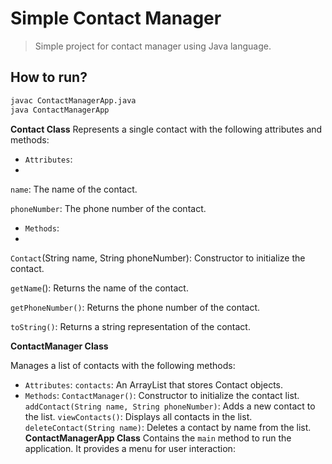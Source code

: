 # Simple Contact Manager 

> Simple project for contact manager using Java language.

## How to run? 

``` bash
javac ContactManagerApp.java
java ContactManagerApp
``` 
**Contact Class**
Represents a single contact with the following attributes and methods:

- `Attributes`:
- 
`name`: The name of the contact.

`phoneNumber`: The phone number of the contact.

- `Methods`:
- 
`Contact`(String name, String phoneNumber): Constructor to initialize the contact.

`getName`(): Returns the name of the contact.

`getPhoneNumber()`: Returns the phone number of the contact.

`toString()`: Returns a string representation of the contact.

**ContactManager Class**

Manages a list of contacts with the following methods:

- `Attributes`:
`contacts`: An ArrayList that stores Contact objects.
- `Methods`:
`ContactManager()`: Constructor to initialize the contact list.
`addContact(String name, String phoneNumber)`: Adds a new contact to the list.
`viewContacts()`: Displays all contacts in the list.
`deleteContact(String name)`: Deletes a contact by name from the list.
**ContactManagerApp Class**
Contains the `main` method to run the application. It provides a menu for user interaction:

